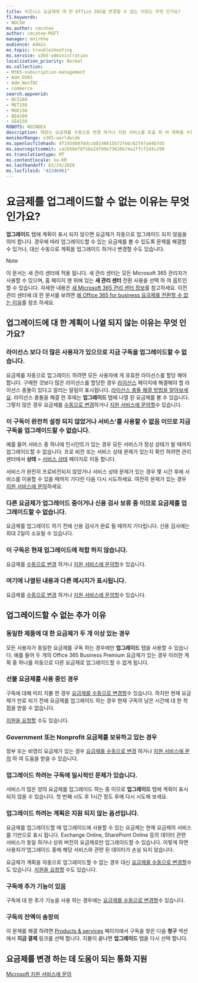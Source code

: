 ```yaml
---
title: 비즈니스 요금제에 대 한 Office 365을 변경할 수 없는 이유는 무엇 인가요?
f1.keywords:
- NOCSH
ms.author: cmcatee
author: cmcatee-MSFT
manager: mnirkhe
audience: Admin
ms.topic: troubleshooting
ms.service: o365-administration
localization_priority: Normal
ms.collection:
- M365-subscription-management
- Adm_O365
- Adm_NonTOC
- commerce
search.appverid:
- BCS160
- MET150
- MOE150
- BEA160
- GEA150
ROBOTS: NOINDEX
description: 때로는 요금제를 수동으로 변경 하거나 지원 서비스를 호출 하 여 계획을 수행 해야 하는 이유를 이해 합니다.
monikerRange: o365-worldwide
ms.openlocfilehash: 4f193db074dccb8146615b72febc62f47a44b7d5
ms.sourcegitcommit: ca2b58ef8f5be24f09e73620b74a1ffcf2d4c290
ms.translationtype: MT
ms.contentlocale: ko-KR
ms.lasthandoff: 02/24/2020
ms.locfileid: "42246961"
---
```

# <a name="why-cant-i-upgrade-plans"></a>요금제를 업그레이드할 수 없는 이유는 무엇 인가요?

**업그레이드** 탭에 계획이 표시 되지 않으면 요금제가 자동으로 업그레이드 되지 않음을 의미 합니다. 경우에 따라 업그레이드할 수 있는 요금제를 볼 수 있도록 문제를 해결할 수 있거나, 대신 수동으로 계획을 업그레이드 하거나 변경할 수도 있습니다.

> [!NOTE]
> 이 문서는 새 관리 센터에 적용 됩니다. 새 관리 센터는 모든 Microsoft 365 관리자가 사용할 수 있으며, 홈 페이지 맨 위에 있는 **새 관리 센터** 전환 사용을 선택 하 여 옵트인 할 수 있습니다. 자세한 내용은 [새 Microsoft 365 관리 센터 정보](../../admin/microsoft-365-admin-center-preview.md)를 참고하세요. 이전 관리 센터에 대 한 문서를 보려면 [왜 Office 365 for business 요금제를 전환할 수 없는 이유](why-can-t-i-switch-plans.md)를 참조 하세요.

## <a name="why-are-there-no-plans-listed-to-upgrade"></a>업그레이드에 대 한 계획이 나열 되지 않는 이유는 무엇 인가요?

### <a name="you-cant-upgrade-subscriptions-now-because-you-have-more-users-than-licenses"></a>라이선스 보다 더 많은 사용자가 있으므로 지금 구독을 업그레이드할 수 없습니다.

요금제를 자동으로 업그레이드 하려면 모든 사용자에 게 유효한 라이선스를 할당 해야 합니다. 구매한 것보다 많은 라이선스를 할당한 경우 <a href="https://go.microsoft.com/fwlink/p/?linkid=842264" target="_blank">라이선스</a> 페이지에 해결해야 할 라이선스 충돌이 있다고 알리는 알림이 표시됩니다. [라이선스 충돌 해결 방법을 알아보세요](../../admin/manage/resolve-license-conflicts.md). 라이선스 충돌을 해결 한 후에는 **업그레이드** 탭에 나열 된 요금제를 볼 수 있습니다. 그렇지 않은 경우 요금제를 [수동으로 변경](change-plans-manually.md)하거나 [지원 서비스에 문의할](../../admin/contact-support-for-business-products.md)수 있습니다.

### <a name="you-cant-upgrade-subscriptions-right-now-because-this-subscription-isnt-fully-set-up-or-the-service-isnt-available"></a>이 구독이 완전히 설정 되지 않았거나 서비스\'를 사용할 수 없음 이므로 지금 구독을 업그레이드할 수 없습니다.

예를 들어 서비스 중 하나에 인시던트가 있는 경우 모든 서비스가 정상 상태가 될 때까지 업그레이드할 수 없습니다. 프로 비전 또는 서비스 상태 문제가 있는지 확인 하려면 관리 센터에서 **상태** \> <a href="https://go.microsoft.com/fwlink/p/?linkid=842900" target="_blank">서비스 상태</a> 페이지로 이동 합니다.

서비스가 완전히 프로비전되지 않았거나 서비스 상태 문제가 있는 경우 몇 시간 후에 서비스를 이용할 수 있을 때까지 기다린 다음 다시 시도하세요. 여전히 문제가 있는 경우 [지원 서비스에 문의](../../admin/contact-support-for-business-products.md)하세요.

### <a name="you-cant-upgrade-plans-because-another-plan-is-in-the-process-of-being-upgraded-or-is-pending-a-credit-check"></a>다른 요금제가 업그레이드 중이거나 신용 검사 보류 중 이므로 요금제를 업그레이드할 수 없습니다.

요금제를 업그레이드 하기 전에 신용 검사가 완료 될 때까지 기다립니다. 신용 검사에는 최대 2일이 소요될 수 있습니다.

### <a name="currently-this-subscription-is-not-eligible-to-upgrade"></a>이 구독은 현재 업그레이드에 적합 하지 않습니다.

요금제를 [수동으로 변경](change-plans-manually.md) 하거나 [지원 서비스에 문의할](../../admin/contact-support-for-business-products.md)수 있습니다.

### <a name="i-see-a-different-message-than-whats-listed-here"></a>여기에 나열된 내용과 다른 메시지가 표시됩니다.

요금제를 [수동으로 변경](change-plans-manually.md) 하거나 [지원 서비스에 문의할](../../admin/contact-support-for-business-products.md)수 있습니다.

## <a name="additional-reasons-you-cant-upgrade"></a>업그레이드할 수 없는 추가 이유

### <a name="you-have-two-or-more-plans-for-the-same-product"></a>동일한 제품에 대 한 요금제가 두 개 이상 있는 경우

모든 사용자가 동일한 요금제를 구독 하는 경우에만 **업그레이드** 탭을 사용할 수 있습니다. 예를 들어 두 개의 Office 365 Business Premium 요금제가 있는 경우 이러한 계획 중 하나를 자동으로 다른 요금제로 업그레이드할 수 없게 됩니다.

### <a name="you-have-a-prepaid-plan"></a>선불 요금제를 사용 중인 경우

구독에 대해 미리 지불 한 경우 [요금제를 수동으로 변경할](change-plans-manually.md)수 있습니다. 하지만 현재 요금제가 만료 되기 전에 요금제를 업그레이드 하는 경우 현재 구독의 남은 시간에 대 한 학점을 받을 수 없습니다.

[지원을 요청할](../../admin/contact-support-for-business-products.md) 수도 있습니다.

### <a name="you-have-a-government-or-non-profit-plan"></a>Government 또는 Nonprofit 요금제를 보유하고 있는 경우

정부 또는 비영리 요금제가 있는 경우 [요금제를 수동으로 변경](change-plans-manually.md) 하거나 [지원 서비스에 문의](../../admin/contact-support-for-business-products.md) 하 여 도움을 받을 수 있습니다.

### <a name="the-subscription-that-you-want-to-upgrade-from-has-a-temporary-issue"></a>업그레이드 하려는 구독에 일시적인 문제가 있습니다.

서비스가 많은 양의 요금제를 업그레이드 하는 중 이므로 **업그레이드** 탭에 계획이 표시 되지 않을 수 있습니다. 첫 번째 시도 후 1시간 정도 후에 다시 시도해 보세요.

### <a name="the-plan-that-you-want-to-upgrade-to-isnt-a-supported-option"></a>업그레이드 하려는 계획은 지원 되지 않는 옵션입니다.

요금제를 업그레이드할 때 업그레이드에 사용할 수 있는 요금제는 현재 요금제의 서비스를 기반으로 표시 됩니다. Exchange Online, SharePoint Online 등의 데이터 관련 서비스가 동일 하거나 상위 버전의 요금제로만 업그레이드할 수 있습니다. 이렇게 하면 사용자가\'업그레이드 중에 해당 서비스와 관련 된 데이터가 손실 되지 않습니다.

요금제가 계획을 자동으로 업그레이드할 수 없는 경우 대신 [요금제를 수동으로 변경할](change-plans-manually.md)수도 있습니다. [지원을 요청할](../../admin/contact-support-for-business-products.md) 수도 있습니다.

### <a name="your-subscription-has-an-add-on"></a>구독에 추가 기능이 있음

구독에 대 한 추가 기능을 사용 하는 경우에는 [요금제를 수동으로 변경할](change-plans-manually.md)수 있습니다.

### <a name="your-subscription-has-an-unpaid-balance"></a>구독의 잔액이 송장의

이 문제를 해결 하려면 <a href="https://go.microsoft.com/fwlink/p/?linkid=842054" target="_blank">Products & services</a> 페이지에서 구독을 찾은 다음 **청구** 섹션에서 **지금 결제** 링크를 선택 합니다. 지불이 끝나면 **업그레이드** 탭을 다시 선택 합니다.

## <a name="call-support-to-help-you-change-plans"></a>요금제를 변경 하는 데 도움이 되는 통화 지원
[Microsoft 지원 서비스에 문의](../../admin/contact-support-for-business-products.md)